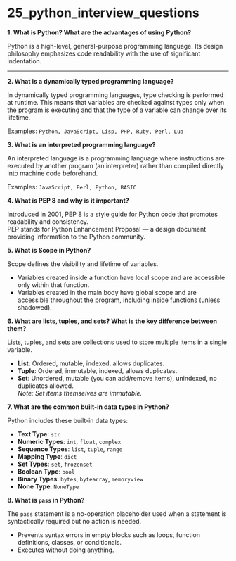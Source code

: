 # 25_python_interview_questions

**1. What is Python? What are the advantages of using Python?**

Python is a high-level, general-purpose programming language. Its design philosophy emphasizes code readability with the use of significant indentation.

---

**2. What is a dynamically typed programming language?**

In dynamically typed programming languages, type checking is performed at runtime. This means that variables are checked against types only when the program is executing and that the type of a variable can change over its lifetime.

Examples: `Python, JavaScript, Lisp, PHP, Ruby, Perl, Lua`

**3. What is an interpreted programming language?**

An interpreted language is a programming language where instructions are executed by another program (an interpreter) rather than compiled directly into machine code beforehand.

Examples: `JavaScript, Perl, Python, BASIC`

**4. What is PEP 8 and why is it important?**

Introduced in 2001, PEP 8 is a style guide for Python code that promotes readability and consistency.  
PEP stands for Python Enhancement Proposal — a design document providing information to the Python community.

**5. What is Scope in Python?**

Scope defines the visibility and lifetime of variables.  
- Variables created inside a function have local scope and are accessible only within that function.  
- Variables created in the main body have global scope and are accessible throughout the program, including inside functions (unless shadowed).

**6. What are lists, tuples, and sets? What is the key difference between them?**

Lists, tuples, and sets are collections used to store multiple items in a single variable.

- **List**: Ordered, mutable, indexed, allows duplicates.  
- **Tuple**: Ordered, immutable, indexed, allows duplicates.  
- **Set**: Unordered, mutable (you can add/remove items), unindexed, no duplicates allowed.  
  *Note: Set items themselves are immutable.*

**7. What are the common built-in data types in Python?**

Python includes these built-in data types:

- **Text Type**: `str`  
- **Numeric Types**: `int`, `float`, `complex`  
- **Sequence Types**: `list`, `tuple`, `range`  
- **Mapping Type**: `dict`  
- **Set Types**: `set`, `frozenset`  
- **Boolean Type**: `bool`  
- **Binary Types**: `bytes`, `bytearray`, `memoryview`  
- **None Type**: `NoneType`

**8. What is `pass` in Python?**

The `pass` statement is a no-operation placeholder used when a statement is syntactically required but no action is needed.

- Prevents syntax errors in empty blocks such as loops, function definitions, classes, or conditionals.
- Executes without doing anything.
